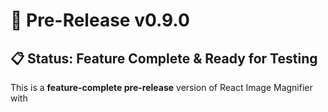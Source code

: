 # 🚀 Pre-Release v0.9.0

## 📋 Status: Feature Complete & Ready for Testing

This is a **feature-complete pre-release** version of React Image Magnifier with 